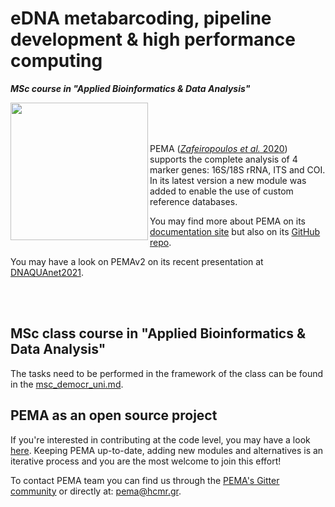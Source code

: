 # eDNA metabarcoding, pipeline development & high performance computing

***MSc course in "Applied Bioinformatics & Data Analysis"***


<img src="https://camo.githubusercontent.com/762c1129f266494bbbb3faff3d673040cf7b1f19d45c6e13f49b08de12f5116a/68747470733a2f2f692e70617374652e706963732f38373031383966616466363638613935386338616163383366333865373939632e706e67" width= 220px; align="left"  />


<br/><br/><br/>

PEMA ([*Zafeiropoulos et al.* 2020](https://academic.oup.com/gigascience/article/9/3/giaa022/5803335))
supports the complete analysis of 4 marker genes: 16S/18S rRNA, ITS and COI.
In its latest version a new module was added to enable the use of custom reference databases. 

You may find more about PEMA on its [documentation site](http://pema.hcmr.gr/)
but also on its [GitHub repo](https://github.com/hariszaf/pema). 


You may have a look on PEMAv2 on its recent presentation at [DNAQUAnet2021](https://www.youtube.com/watch?v=kht_LKMmB6w).


<br/><br/>

## MSc class course in "Applied Bioinformatics & Data Analysis" 

The tasks need to be performed in the framework of the class can be found in the [msc_democr_uni.md](https://github.com/hariszaf/pema-tutorials/blob/ms-democr-class/msc_democr_uni.md).


## PEMA as an open source project

If you're interested in contributing at the code level, you may have a look [here](https://github.com/hariszaf/pema/blob/master/CONTRIBUTING.md). 
Keeping PEMA up-to-date, adding new modules and alternatives is an iterative process and you are the most welcome to join this effort!

To contact PEMA team you can find us through the [PEMA's Gitter community](https://gitter.im/pema-helpdesk/community) or directly at: pema@hcmr.gr. 

